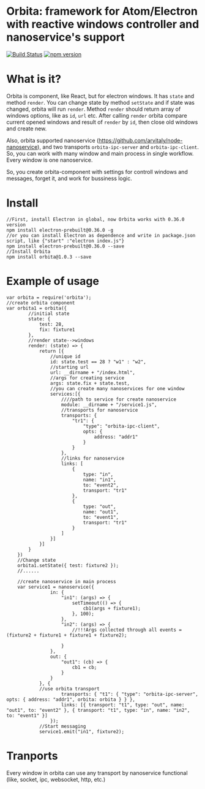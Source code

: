 # Orbita: framework for Atom/Electron with reactive windows controller and nanoservice's support
[![Build Status](https://travis-ci.org/arvitaly/orbita.svg?branch=master)](https://travis-ci.org/arvitaly/orbita)
[![npm version](https://badge.fury.io/js/orbita.svg)](https://badge.fury.io/js/orbita)
# What is it?

Orbita is component, like React, but for electron windows. It has `state` and method `render`. You can change state by method `setState` and if state was changed, orbita will run `render`. 
Method `render` should return array of windows options, like as `id`, `url` etc.
After calling `render` orbita compare current opened windows and result of `render` by `id`, then close old windows and create new.

Also, orbita supported nanoservice (https://github.com/arvitaly/node-nanoservice), and two transports `orbita-ipc-server` and `orbita-ipc-client`. So, you can work with many window and main process in single workflow. Every window is one nanoservice.

So,  you create orbita-component with settings for controll windows and messages, forget it, and work for bussiness logic.

# Install

    //First, install Electron in global, now Orbita works with 0.36.0 version
    npm install electron-prebuilt@0.36.0 -g
    //or you can install Electron as dependence and write in package.json script, like {"start" :"electron index.js"}
    npm install electron-prebuilt@0.36.0 --save
    //Install Orbita
    npm install orbita@1.0.3 --save

# Example of usage
    var orbita = require('orbita');
    //create orbita component
    var orbita1 = orbita({
            //initial state
            state: {
                test: 28,
                fix: fixture1
            },
            //render state-->windows
            render: (state) => {
                return [{
                    //unique id
                    id: state.test == 28 ? "w1" : "w2",
                    //starting url
                    url: __dirname + "/index.html",
                    //args for creating service
                    args: state.fix + state.test,
                    //you can create many nanoservices for one window
                    services:[{
                        ////path to service for create nanoservice
                        module: __dirname + "/service1.js",
                        //transports for nanoservice
                        transports: {
                            "tr1": {
                                "type": "orbita-ipc-client",
                                opts: {
                                    address: "addr1"
                                }
                            }
                        },
                        //links for nanoservice
                        links: [
                            {
                                type: "in",
                                name: "in1",
                                to: "event2",
                                transport: "tr1"
                            },
                            {
                                type: "out",
                                name: "out1",
                                to: "event1",
                                transport: "tr1"
                            }
                        ]
                    }]
                }]
            }
        })
        //Change state
        orbita1.setState({ test: fixture2 });
        //......
        
        //create nanoservice in main process
        var service1 = nanoservice({
                    in: {
                        "in1": (args) => {
                            setTimeout(() => {
                                cb1(args + fixture1);
                            }, 100);
                        },
                        "in2": (args) => {
                            //!!!Args collected through all events = (fixture2 + fixture1 + fixture1 + fixture2);
                            
                        }
                    },
                    out: {
                        "out1": (cb) => {
                            cb1 = cb;
                        }
                    }
                }, {
                //use orbita transport
                        transports: { "t1": { "type": "orbita-ipc-server", opts: { address: "addr1", orbita: orbita } } },
                        links: [{ transport: "t1", type: "out", name: "out1", to: "event2" }, { transport: "t1", type: "in", name: "in2", to: "event1" }]
                    });
                //Start messaging
                service1.emit("in1", fixture2);

# Tranports

Every window in orbita can use any transport by nanoservice functional (like, socket, ipc, websocket, http, etc.)